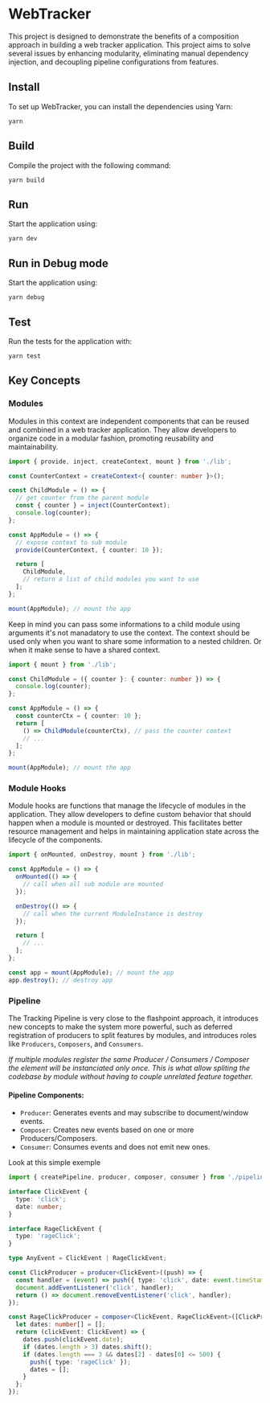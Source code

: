 # WebTracker

This project is designed to demonstrate the benefits of a composition approach in building a web tracker application. This project aims to solve several issues by enhancing modularity, eliminating manual dependency injection, and decoupling pipeline configurations from features.

## Install

To set up WebTracker, you can install the dependencies using Yarn:

```shell
yarn
```

## Build

Compile the project with the following command:

```shell
yarn build
```

## Run

Start the application using:

```shell
yarn dev
```

## Run in Debug mode

Start the application using:

```shell
yarn debug
```

## Test

Run the tests for the application with:

```shell
yarn test
```

## Key Concepts

### Modules

Modules in this context are independent components that can be reused and combined in a web tracker application. They allow developers to organize code in a modular fashion, promoting reusability and maintainability.

```typescript
import { provide, inject, createContext, mount } from './lib';

const CounterContext = createContext<{ counter: number }>();

const ChildModule = () => {
  // get counter from the parent module
  const { counter } = inject(CounterContext);
  console.log(counter);
};

const AppModule = () => {
  // expose context to sub module
  provide(CounterContext, { counter: 10 });

  return [
    ChildModule,
    // return a list of child modules you want to use
  ];
};

mount(AppModule); // mount the app
```

Keep in mind you can pass some informations to a child module using arguments it's not manadatory to use the context.
The context should be used only when you want to share some information to a nested children. Or when it make sense to have a shared context.

```typescript
import { mount } from './lib';

const ChildModule = ({ counter }: { counter: number }) => {
  console.log(counter);
};

const AppModule = () => {
  const counterCtx = { counter: 10 };
  return [
    () => ChildModule(counterCtx), // pass the counter context
    // ...
  ];
};

mount(AppModule); // mount the app
```

### Module Hooks

Module hooks are functions that manage the lifecycle of modules in the application. They allow developers to define custom behavior that should happen when a module is mounted or destroyed. This facilitates better resource management and helps in maintaining application state across the lifecycle of the components.

```typescript
import { onMounted, onDestroy, mount } from './lib';

const AppModule = () => {
  onMounted(() => {
    // call when all sub module are mounted
  });

  onDestroy(() => {
    // call when the current ModuleInstance is destroy
  });

  return [
    // ...
  ];
};

const app = mount(AppModule); // mount the app
app.destroy(); // destroy app
```

### Pipeline
The Tracking Pipeline is very close to the flashpoint approach, it introduces new concepts to make the system more powerful, such as deferred registration of producers to split features by modules, and introduces roles like `Producers`, `Composers`, and `Consumers`.

_If multiple modules register the same Producer / Consumers / Composer the element will be instanciated only once. This is what allow spliting the codebase by module without having to couple unrelated feature together._

#### Pipeline Components:

- `Producer`: Generates events and may subscribe to document/window events.
- `Composer`: Creates new events based on one or more Producers/Composers.
- `Consumer`: Consumes events and does not emit new ones.

Look at this simple exemple

```typescript
import { createPipeline, producer, composer, consumer } from './pipeline';

interface ClickEvent {
  type: 'click';
  date: number;
}

interface RageClickEvent {
  type: 'rageClick';
}

type AnyEvent = ClickEvent | RageClickEvent;

const ClickProducer = producer<ClickEvent>((push) => {
  const handler = (event) => push({ type: 'click', date: event.timeStamp });
  document.addEventListener('click', handler);
  return () => document.removeEventListener('click', handler);
});

const RageClickProducer = composer<ClickEvent, RageClickEvent>([ClickProducer], (push) => {
  let dates: number[] = [];
  return (clickEvent: ClickEvent) => {
    dates.push(clickEvent.date);
    if (dates.length > 3) dates.shift();
    if (dates.length === 3 && dates[2] - dates[0] <= 500) {
      push({ type: 'rageClick' });
      dates = [];
    }
  };
});
```